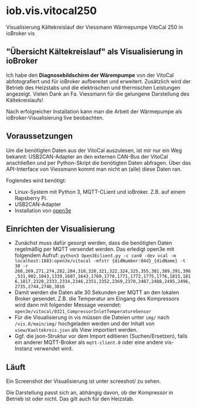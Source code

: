 # iob.vis.vitocal250
Visualisierung Kältekreislauf der Viessmann Wärmepumpe VitoCal 250 in ioBroker vis

## "Übersicht Kältekreislauf" als Visualisierung in ioBroker
Ich habe den **Diagnosebildschirm der Wärempumpe** von der VitoCal abfotografiert und für ioBroker aufbereitet und erweitert. Zusätzlich wird der Betrieb des Heizstabs und die elektrischen und thermischen Leistungen angezeigt. Vielen Dank an Fa. Viessmann für die gelungene Darstellung des Kältekreislaufs!

Nach erfolgreicher Installation kann man die Arbeit der Wärmepumpe als ioBroker-Visualisierung live beobachten.

## Voraussetzungen
Um die benötigten Daten aus der VitoCal auszulesen, ist mir nur ein Weg bekannt: USB2CAN-Adapter an den externen CAN-Bus der VitoCal anschließen und per Python-Skript die benötigten Daten abfragen. Über das API-Interface von Viessmann kommt man nicht an (alle) diese Daten ran.

Foglendes wird benötigt:
- Linux-System mit Python 3, MQTT-CLient und ioBroker. Z.B. auf einem Rapsberry Pi.
- USB2CAN-Adapter
- Installation von [open3e](https://github.com/abnoname/open3e)

## Einrichten der Visualisierung
- Zunächst muss dafür gesorgt werden, dass die benötigten Daten regelmäßig per MQTT versendet werden. Das erledigt open3e mit folgendem Aufruf: `python3 Open3Eclient.py -c can0 -dev vcal -m localhost:1883:open3e/vitocal -mfstr {didNumber:04d}_{didName} -t 30 -r 268,269,271,274,282,284,318,320,321,322,324,325,355,381,389,391,396,531,902,1043,1339,1607,1643,1769,1770,1771,1772,1775,1776,1815,1816,1817,2320,2333,2334,2346,2351,2352,2369,2370,2487,2488,2495,2496,2735,2744,2746,3016`
- Damit werden die Daten alle 30 Sekunden per MQTT an den lokalen Broker gesendet. Z.B. die Temperatur am Eingang des Kompressors wird dann mit folgender Message vesendet: `open3e/vitocal/0321_CompressorInletTemperatureSensor`
- Für die Visualisierung in vis müssen die Dateien unter `img/` nach `/vis.0/main/img/` hochgeladen werden und der Inhalt von `view/Kaeltekreis.json` als View importiert werden.
- Ggf. die json-Struktur vor dem Import editieren (Suchen/Ersetzen), falls ein anderer MQTT-Broker als `mqtt-client.0` oder eine andere vis-Instanz verwendet wird.

## Läuft
Ein Screenshot der Visualisierung ist unter screeshot/ zu sehen.

Die Darstellung passt sich an, abhängig davon, ob der Kompressor in Betrieb ist oder nicht. Das gilt auch für den Heizstab.
